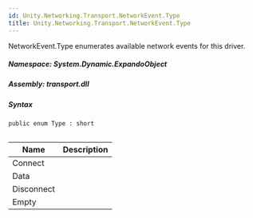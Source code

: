 ```yaml
---  
id: Unity.Networking.Transport.NetworkEvent.Type  
title: Unity.Networking.Transport.NetworkEvent.Type  
---
```


<div class="markdown level0 summary">

NetworkEvent.Type enumerates available network events for this driver.

</div>

<div class="markdown level0 conceptual">

</div>

##### **Namespace**: System.Dynamic.ExpandoObject

##### **Assembly**: transport.dll

##### Syntax

``` lang-csharp
public enum Type : short
```

## 

| Name       | Description |
|------------|-------------|
| Connect    |             |
| Data       |             |
| Disconnect |             |
| Empty      |             |
